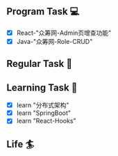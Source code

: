 

## Program Task  💻
- [x] React-"众筹网-Admin页增查功能"
- [x] Java-"众筹网-Role-CRUD"

## Regular Task  🤡

## Learning Task 🎯
- [x] learn "分布式架构"
- [x] learn "SpringBoot"
- [x] learn "React-Hooks"

## Life 🏄